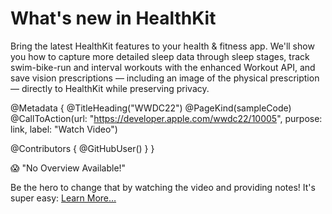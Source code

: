 # What's new in HealthKit

Bring the latest HealthKit features to your health & fitness app. We'll show you how to capture more detailed sleep data through sleep stages, track swim-bike-run and interval workouts with the enhanced Workout API, and save vision prescriptions — including an image of the physical prescription — directly to HealthKit while preserving privacy.

@Metadata {
   @TitleHeading("WWDC22")
   @PageKind(sampleCode)
   @CallToAction(url: "https://developer.apple.com/wwdc22/10005", purpose: link, label: "Watch Video")

   @Contributors {
      @GitHubUser(<replace this with your GitHub handle>)
   }
}

😱 "No Overview Available!"

Be the hero to change that by watching the video and providing notes! It's super easy:
 [Learn More…](https://wwdcnotes.github.io/WWDCNotes/documentation/wwdcnotes/contributing)
